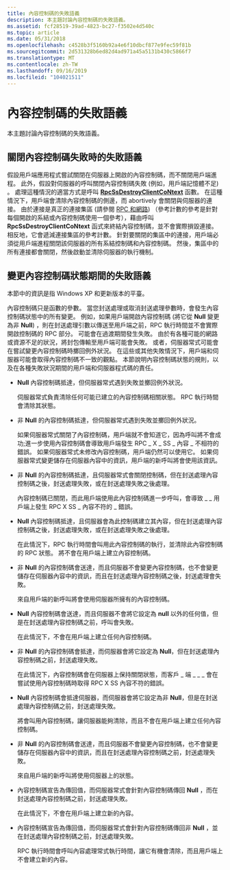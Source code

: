 ```yaml
---
title: 內容控制碼的失敗語義
description: 本主題討論內容控制碼的失敗語義。
ms.assetid: fcf28519-39ad-4823-bc27-f3502e4d540c
ms.topic: article
ms.date: 05/31/2018
ms.openlocfilehash: c4528b3f5160b92a4e6f10dbcf877e9fec59f81b
ms.sourcegitcommit: 2d531328b6ed82d4ad971a45a5131b430c5866f7
ms.translationtype: MT
ms.contentlocale: zh-TW
ms.lasthandoff: 09/16/2019
ms.locfileid: "104021511"
---
```

# <a name="failure-semantics-for-context-handles"></a>內容控制碼的失敗語義

本主題討論內容控制碼的失敗語義。

## <a name="failure-semantics-when-closing-the-context-handle-fails"></a>關閉內容控制碼失敗時的失敗語義

假設用戶端應用程式嘗試關閉在伺服器上開啟的內容控制碼，而不關閉用戶端進程。 此外，假設對伺服器的呼叫關閉內容控制碼失敗 (例如，用戶端記憶體不足) 。 處理這種情況的適當方式是呼叫 [**RpcSsDestroyClientCoNtext**](/windows/desktop/api/Rpcndr/nf-rpcndr-rpcssdestroyclientcontext) 函數。 在這種情況下，用戶端會清除內容控制碼的側邊，而 abortively 會關閉與伺服器的連接。 由於連接是真正的連接集區 (請參閱 [RPC 和網路](rpc-and-the-network.md)) （參考計數的參考是針對每個開啟的系結或內容控制碼使用一個參考），藉由呼叫 **RpcSsDestroyClientCoNtext** 函式來終結內容控制碼，並不會實際損毀連接。 相反地，它會遞減連接集區的參考計數。 針對要關閉的集區中的連接，用戶端必須從用戶端進程關閉該伺服器的所有系結控制碼和內容控制碼。 然後，集區中的所有連接都會關閉，然後啟動並清除伺服器的執行機制。

## <a name="failure-semantics-during-change-of-state-of-the-context-handle"></a>變更內容控制碼狀態期間的失敗語義

本節中的資訊是指 Windows XP 和更新版本的平臺。

內容控制碼只是函數的參數。 當您封送處理或取消封送處理參數時，會發生內容控制碼狀態中的所有變更。 例如，如果用戶端開啟內容控制碼 (將它從 **Null** 變更為非 **Null**) ，則在封送處理引數以傳送至用戶端之前，RPC 執行時間並不會實際開啟控制碼的 RPC 部分。 可能會在過渡期間發生失敗。 由於有各種可能的網路或資源不足的狀況，將封包傳輸至用戶端可能會失敗。 或者，伺服器常式可能會在嘗試變更內容控制碼時擲回例外狀況。 在這些或其他失敗情況下，用戶端和伺服器可能會取得內容控制碼不一致的觀點。 本節說明內容控制碼狀態的規則，以及在各種失敗狀況期間的用戶端和伺服器程式碼的責任。

-   **Null** 內容控制碼抵達，但伺服器常式遇到失敗並擲回例外狀況。

    伺服器常式負責清除任何可能已建立的內容控制碼相關狀態。 RPC 執行時間會清除其狀態。

-   非 **Null** 的內容控制碼抵達，但伺服器常式遇到失敗並擲回例外狀況。

    如果伺服器常式關閉了內容控制碼，用戶端就不會知道它，因為呼叫將不會成功;進一步使用內容控制碼會導致用戶端發生 RPC \_ X \_ SS \_ 內容 \_ 不相符的錯誤。 如果伺服器常式未修改內容控制碼，用戶端仍然可以使用它。 如果伺服器常式變更儲存在伺服器內容中的資訊，用戶端的新呼叫將會使用該資訊。

-   非 **Null** 的內容控制碼抵達，且伺服器常式會關閉控制碼，但在封送處理內容控制碼之後，封送處理失敗，或在封送處理失敗之後處理。

    內容控制碼已關閉，而此用戶端使用此內容控制碼進一步呼叫，會導致 \_ \_ 用戶端上發生 RPC X SS \_ 內容不符的 \_ 錯誤。

-   **Null** 內容控制碼抵達，且伺服器會為此控制碼建立其內容，但在封送處理內容控制碼之後，封送處理失敗，或在封送處理失敗之後處理。

    在此情況下，RPC 執行時間會叫用此內容控制碼的執行，並清除此內容控制碼的 RPC 狀態。 將不會在用戶端上建立內容控制碼。

-   非 **Null** 的內容控制碼會送達，而且伺服器不會變更內容控制碼，也不會變更儲存在伺服器內容中的資訊，而且在封送處理內容控制碼之後，封送處理會失敗。

    來自用戶端的新呼叫將會使用伺服器所擁有的內容控制碼。

-   **Null** 內容控制碼會送達，而且伺服器不會將它設定為 **null** 以外的任何值，但是在封送處理內容控制碼之前，呼叫會失敗。

    在此情況下，不會在用戶端上建立任何內容控制碼。

-   非 **Null** 的內容控制碼會抵達，而伺服器會將它設定為 **Null**，但在封送處理內容控制碼之前，封送處理失敗。

    在此情況下，內容控制碼會在伺服器上保持關閉狀態，而客戶 \_ 端 \_ \_ \_ 會在嘗試使用內容控制碼時取得 RPC X SS 內容不符的錯誤。

-   **Null** 內容控制碼會抵達伺服器，而伺服器會將它設定為非 **Null**，但是在封送處理內容控制碼之前，封送處理失敗。

    將會叫用內容控制碼，讓伺服器能夠清除，而且不會在用戶端上建立任何內容控制碼。

-   非 **Null** 的內容控制碼會送達，而且伺服器不會變更內容控制碼，也不會變更儲存在伺服器內容中的資訊，而且在封送處理內容控制碼之前，封送處理失敗。

    來自用戶端的新呼叫將使用伺服器上的狀態。

-   內容控制碼宣告為傳回值，而伺服器常式會針對內容控制碼傳回 **Null** ，而在封送處理內容控制碼之前，封送處理失敗。

    在此情況下，不會在用戶端上建立新的內容。

-   內容控制碼宣告為傳回值，而伺服器常式會針對內容控制碼傳回非 **Null** ，並在封送處理內容控制碼之前，封送處理失敗。

    RPC 執行時間會呼叫內容處理常式執行時間，讓它有機會清除，而且用戶端上不會建立新的內容。

 

 




